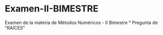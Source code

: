 # Examen-II-BIMESTRE
Examen de la materia de Métodos Numéricos - II Bimestre
° Pregunta de "RAÍCES"
